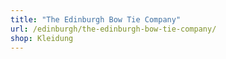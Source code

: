 ```yaml
---
title: "The Edinburgh Bow Tie Company"
url: /edinburgh/the-edinburgh-bow-tie-company/
shop: Kleidung
---
```

